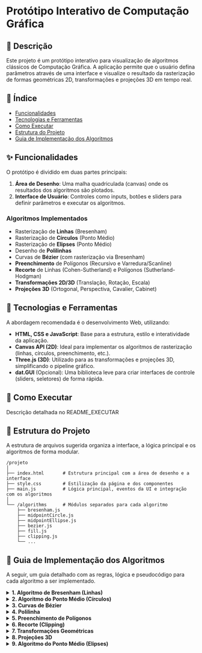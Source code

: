 # Protótipo Interativo de Computação Gráfica

## 📝 Descrição

Este projeto é um protótipo interativo para visualização de algoritmos clássicos de Computação Gráfica. A aplicação permite que o usuário defina parâmetros através de uma interface e visualize o resultado da rasterização de formas geométricas 2D, transformações e projeções 3D em tempo real.

## 📜 Índice

- [Funcionalidades](https://www.google.com/search?q=%23-funcionalidades)
- [Tecnologias e Ferramentas](https://www.google.com/search?q=%23-tecnologias-e-ferramentas)
- [Como Executar](https://www.google.com/search?q=%23-como-executar)
- [Estrutura do Projeto](https://www.google.com/search?q=%23-estrutura-do-projeto)
- [Guia de Implementação dos Algoritmos](https://www.google.com/search?q=%23-guia-de-implementa%C3%A7%C3%A3o-dos-algoritmos)

## ✨ Funcionalidades

O protótipo é dividido em duas partes principais:

1. **Área de Desenho**: Uma malha quadriculada (canvas) onde os resultados dos algoritmos são plotados.
2. **Interface de Usuário**: Controles como inputs, botões e sliders para definir parâmetros e executar os algoritmos.

### Algoritmos Implementados

- Rasterização de **Linhas** (Bresenham)
- Rasterização de **Círculos** (Ponto Médio)
- Rasterização de **Elipses** (Ponto Médio)
- Desenho de **Polilinhas**
- Curvas de **Bézier** (com rasterização via Bresenham)
- **Preenchimento** de Polígonos (Recursivo e Varredura/Scanline)
- **Recorte** de Linhas (Cohen-Sutherland) e Polígonos (Sutherland-Hodgman)
- **Transformações 2D/3D** (Translação, Rotação, Escala)
- **Projeções 3D** (Ortogonal, Perspectiva, Cavalier, Cabinet)

## 🔧 Tecnologias e Ferramentas

A abordagem recomendada é o desenvolvimento Web, utilizando:

- **HTML, CSS e JavaScript**: Base para a estrutura, estilo e interatividade da aplicação.
- **Canvas API (2D)**: Ideal para implementar os algoritmos de rasterização (linhas, círculos, preenchimento, etc.).
- **Three.js (3D)**: Utilizado para as transformações e projeções 3D, simplificando o pipeline gráfico.
- **dat.GUI** (Opcional): Uma biblioteca leve para criar interfaces de controle (sliders, seletores) de forma rápida.

## 🚀 Como Executar

Descrição detalhada no README_EXECUTAR

## 📂 Estrutura do Projeto

A estrutura de arquivos sugerida organiza a interface, a lógica principal e os algoritmos de forma modular.

```
/projeto
│
├── index.html       # Estrutura principal com a área de desenho e a interface
├── style.css        # Estilização da página e dos componentes
├── main.js          # Lógica principal, eventos da UI e integração com os algoritmos
│
└── /algorithms      # Módulos separados para cada algoritmo
    ├── bresenham.js
    ├── midpointCircle.js
    ├── midpointEllipse.js
    ├── bezier.js
    ├── fill.js
    ├── clipping.js
    └── ...
```

## 🧠 Guia de Implementação dos Algoritmos

A seguir, um guia detalhado com as regras, lógica e pseudocódigo para cada algoritmo a ser implementado.

<details>
<summary><strong>1. Algoritmo de Bresenham (Linhas)</strong></summary>

O algoritmo de Bresenham rasteriza linhas de forma eficiente, usando apenas aritmética de inteiros. A ideia central é, a cada passo no eixo principal, decidir qual dos dois pixels seguintes está mais próximo da linha ideal.

#### Problema do Octante e Solução

A versão básica do algoritmo funciona apenas no 1º octante (onde $0 \\le m \\le 1$). Para generalizar para todos os octantes, aplicamos um processo de reflexão:

1. Refletir os pontos da linha para o 1º octante.
2. Executar o algoritmo de Bresenham.
3. Refletir os pontos gerados de volta para o octante original.

#### Pseudocódigo (Generalizado para todos os octantes)

```pseudocode
função DesenharLinha(p1, p2):
    // 1. Reflete para o 1º octante e guarda as flags
    flags = reflexao(p1, p2)
    x1, y1 = p1.x, p1.y
    x2, y2 = p2.x, p2.y

    // 2. Algoritmo de Bresenham para o 1º Octante
    pontos = []
    dx = x2 - x1
    dy = y2 - y1
    m = dy / dx
    erro = m - 0.5
    x, y = x1, y1

    Enquanto x <= x2:
        pontos.add( (x, y) )
        Se erro >= 0:
            y = y + 1
            erro = erro - 1
        Fim Se
        x = x + 1
        erro = erro + m
    Fim Enquanto

    // 3. Reflete os pontos de volta para o octante original
    pontos_finais = reflexao_inversa(pontos, flags)
    DesenhaPontos(pontos_finais)
```

</details>

<details>
<summary><strong>2. Algoritmo do Ponto Médio (Círculos)</strong></summary>

Este algoritmo utiliza a simetria de 8 vias do círculo para calcular os pixels de apenas um octante e, em seguida, espelhá-los para os outros sete. A decisão sobre o próximo pixel é baseada na avaliação de uma função implícita do círculo $f(x, y) = x^2 + y^2 - R^2$ em um ponto médio.

#### Regras

- **Simetria**: Calcule os pontos para o octante de 90° a 45° e reflita-os. Para um ponto $(x, y)$, os 8 pontos simétricos são: $(\\pm x, \\pm y)$ e $(\\pm y, \\pm x)$.
- **Parâmetro de Decisão**: A cada passo, avalia-se um parâmetro de decisão $p\_k$ para escolher entre o pixel a Leste $(x\_{k+1}, y\_k)$ ou Sudeste $(x\_{k+1}, y\_{k-1})$.

#### Passo a Passo

1. **Inicialização**:
      - Comece em $(x\_0, y\_0) = (0, R)$.
      - O parâmetro de decisão inicial é $p\_0 = 1 - R$.
2. **Loop para o 1º Octante**:
      - Enquanto $x \\le y$:
        a.  Desenhe os 8 pontos simétricos de $(x, y)$ transladados para o centro $(x\_c, y\_c)$.
        b.  Se $p \< 0$:
          - O próximo ponto é $(x+1, y)$.
          - $p = p + 2x + 3$.
            c.  Senão:
          - O próximo ponto é $(x+1, y-1)$.
          - $p = p + 2(x - y) + 5$.
            d.  $x = x + 1$.

</details>

<details>
<summary><strong>3. Curvas de Bézier</strong></summary>

Curvas de Bézier são definidas por um conjunto de pontos de controle. O **Algoritmo de De Casteljau** é um método recursivo para calcular um ponto $P(t)$ na curva, onde $t \\in [0, 1]$.

#### Passo a Passo (De Casteljau)

Para uma curva com $n+1$ pontos de controle $P\_0, ..., P\_n$ e um valor $t$:

1. A cada nível de recursão, interpole linearmente os pontos do nível anterior:
    $P\_i^r(t) = (1-t)P\_i^{r-1}(t) + t P\_{i+1}^{r-1}(t)$
2. O ponto final na curva é o resultado da última interpolação.

#### Rasterização com Bresenham

1. **Gerar Pontos**: Itere com $t$ de 0 a 1 em pequenos passos (ex: `0.01`). Para cada $t$, use De Casteljau para encontrar o ponto correspondente $P(t)$.
2. **Armazenar Pontos**: Guarde os pontos calculados em uma lista.
3. **Desenhar Polilinha**: Conecte cada par de pontos adjacentes na lista usando o **Algoritmo de Bresenham** para linhas. A sequência de pequenos segmentos de reta irá aproximar a curva suave.

</details>

<details>
<summary><strong>4. Polilinha</strong></summary>

Uma polilinha é uma sequência de segmentos de reta conectados.

#### Passo a Passo

1. Defina uma lista de vértices $P\_0, P\_1, P\_2, ..., P\_n$.
2. Para cada par de vértices consecutivos $(P\_i, P\_{i+1})$ na lista, de $i=0$ até $n-1$:
3. Use o **Algoritmo de Bresenham** para desenhar um segmento de reta entre $P\_i$ e $P\_{i+1}$.

</details>

<details>
<summary><strong>5. Preenchimento de Polígonos</strong></summary>

#### a. Preenchimento Recursivo (Flood Fill)

Preenche uma área conectada a partir de um ponto semente.

- **Regras**: Inicia em um pixel $(x, y)$. Se a cor atual do pixel não for a cor de borda nem a cor de preenchimento, pinta o pixel e chama recursivamente a função para seus 4 vizinhos (cima, baixo, esquerda, direita).
- **Cuidado**: Pode causar estouro de pilha (stack overflow) em áreas muito grandes.

#### b. Preenchimento por Varredura (Scanline)

Mais eficiente e robusto, especialmente para polígonos complexos.

- **Lógica**: Itera através de cada linha de varredura (scanline) que cruza o polígono.

<!-- end list -->

1. Para cada scanline, encontre todas as interseções com as arestas do polígono.
2. Ordene os pontos de interseção por sua coordenada $x$.
3. Preencha os pixels entre pares de interseções (1ª com 2ª, 3ª com 4ª, etc.), aplicando a regra de paridade par-ímpar.

</details>

<details>
<summary><strong>6. Recorte (Clipping)</strong></summary>

#### a. Recorte de Linhas (Cohen-Sutherland)

Eficiente por rejeitar ou aceitar trivialmente segmentos de reta.

1. **Outcodes**: Atribua um código de 4 bits (outcode) a cada extremidade da linha, indicando sua posição em relação à janela de recorte (Cima, Baixo, Direita, Esquerda).
2. **Aceite Trivial**: Se `outcode1 | outcode2 == 0`, a linha está totalmente dentro.
3. **Rejeite Trivial**: Se `outcode1 & outcode2 != 0`, a linha está totalmente fora.
4. **Recorte**: Se não for trivial, calcule a interseção com uma das bordas da janela e repita o processo para o novo segmento menor.

#### b. Recorte de Polígonos (Sutherland-Hodgman)

Recorta um polígono contra cada aresta de uma janela de recorte convexa sequencialmente.

- **Processo**:
    1. Tome a lista de vértices do polígono.
    2. Para cada aresta da janela de recorte (ex: borda esquerda):
        a.  Itere sobre cada aresta do polígono de entrada.
        b.  Gere uma nova lista de vértices de saída baseada em 4 regras (dentro-\>dentro, dentro-\>fora, fora-\>dentro, fora-\>fora).
    3. A lista de saída de uma etapa se torna a entrada para a próxima, até que todas as arestas da janela tenham sido processadas.

</details>

<details>
<summary><strong>7. Transformações Geométricas</strong></summary>

Usando coordenadas homogêneas, transformações 2D e 3D podem ser representadas por multiplicações de matrizes. Um ponto 2D $(x, y)$ se torna $(x, y, 1)$.

#### a. Translação

$$P' = T(T_x, T_y) \cdot P \quad | \quad T = \begin{pmatrix} 1 & 0 & T_x \\ 0 & 1 & T_y \\ 0 & 0 & 1 \end{pmatrix}$$

#### b. Escala (em relação à origem)

$$P' = S(S_x, S_y) \cdot P \quad | \quad S = \begin{pmatrix} S_x & 0 & 0 \\ 0 & S_y & 0 \\ 0 & 0 & 1 \end{pmatrix}$$

#### c. Rotação (em relação à origem)

$$P' = R(\theta) \cdot P \quad | \quad R = \begin{pmatrix} \cos(\theta) & -\sin(\theta) & 0 \\ \sin(\theta) & \cos(\theta) & 0 \\ 0 & 0 & 1 \end{pmatrix}$$

**Observação**: Para escalar ou rotacionar em torno de um ponto arbitrário, primeiro translade o ponto para a origem, aplique a transformação e, em seguida, translade de volta. A ordem de multiplicação das matrizes é importante: $M = T\_{inversa} \\cdot R(\\theta) \\cdot T\_{original}$.

</details>

<details>
<summary><strong>8. Projeções 3D</strong></summary>

Projeções transformam coordenadas 3D em 2D.

#### a. Projeção Paralela Ortográfica

Raios projetores são perpendiculares ao plano de projeção. Preserva tamanhos e ângulos relativos. Para projetar no plano XY (descartando Z):
$$M_{orto} = \begin{pmatrix} 1 & 0 & 0 & 0 \\ 0 & 1 & 0 & 0 \\ 0 & 0 & 0 & 0 \\ 0 & 0 & 0 & 1 \end{pmatrix}$$

#### b. Projeção Paralela Oblíqua

Raios projetores não são perpendiculares ao plano.

- **Cavalier**: Preserva a profundidade (dimensões em Z).
- **Cabinet**: Reduz a profundidade (geralmente pela metade) para um efeito mais realista.

#### c. Projeção Perspectiva

Simula a visão humana, onde objetos mais distantes parecem menores. O centro de projeção está a uma distância finita. A transformação envolve uma divisão pela coordenada de profundidade (Z). Uma matriz de projeção perspectiva simples com o plano de projeção em $z=d$ é:
$$M_{persp} = \begin{pmatrix} 1 & 0 & 0 & 0 \\ 0 & 1 & 0 & 0 \\ 0 & 0 & 1 & 0 \\ 0 & 0 & 1/d & 0 \end{pmatrix}$$
Após a multiplicação, o vetor resultante $(x', y', z', w')$ deve ser normalizado dividindo por $w'$ para obter as coordenadas 2D finais.

</details>

<details>
<summary><strong>9. Algoritmo do Ponto Médio (Elipses)</strong></summary>

Uma extensão do algoritmo para círculos, mas considerando os dois raios $(r\_x, r\_y)$. A elipse é dividida em duas regiões no primeiro quadrante, pois a inclinação da curva muda de $\> -1$ para $\< -1$.

- **Região 1**: A partir de $(0, r\_y)$, damos passos em $x$ e decidimos se $y$ deve ser decrementado. Isso continua até que a inclinação da curva seja $-1$.
- **Região 2**: A partir do último ponto da Região 1, damos passos em $y$ e decidimos se $x$ deve ser incrementado, até que $y=0$.

Como no círculo, a simetria de 4 vias é usada para desenhar os pontos nos outros três quadrantes.

</details>
